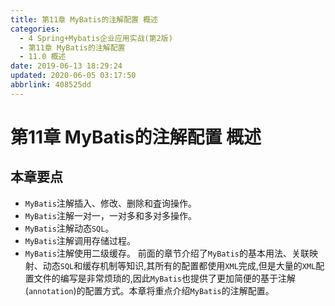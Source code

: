 ```yaml
---
title: 第11章 MyBatis的注解配置 概述
categories: 
  - 4 Spring+Mybatis企业应用实战(第2版)
  - 第11章 MyBatis的注解配置
  - 11.0 概述
date: 2019-06-13 18:29:24
updated: 2020-06-05 03:17:50
abbrlink: 408525dd
---
```

# 第11章 MyBatis的注解配置 概述
## 本章要点
- `MyBatis`注解插入、修改、删除和査询操作。
- `MyBatis`注解一对一，一对多和多对多操作。
- `MyBatis`注解动态`SQL`。
- `MyBatis`注解调用存储过程。
- `MyBatis`注解使用二级缓存。
前面的章节介绍了`MyBatis`的基本用法、关联映射、动态`SQL`和缓存机制等知识,其所有的配置都使用`XML`完成,但是大量的`XML`配置文件的编写是非常烦琐的,因此`MyBatis`也提供了更加简便的基于注解(`annotation`)的配置方式。本章将重点介绍`MyBatis`的注解配置。


